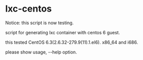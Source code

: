 lxc-centos
========

Notice: this script is now testing.

script for generating lxc container with centos 6 guest.

this tested CentOS 6.3(2.6.32-279.9(11).1.el6). x86_64 and i686.

please show usage, --help option.
